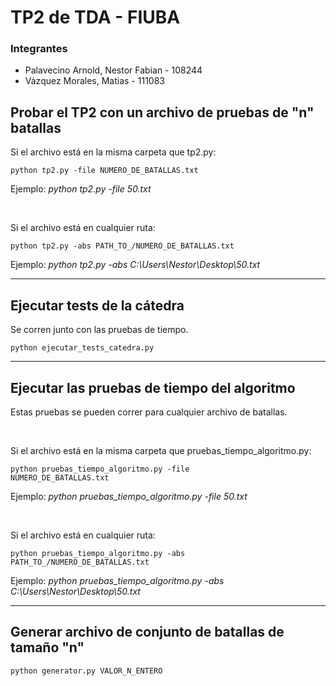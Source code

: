 # TP2 de TDA - FIUBA


### Integrantes

* Palavecino Arnold, Nestor Fabian - 108244
* Vázquez Morales, Matias - 111083


## Probar el TP2 con un archivo de pruebas de "n" batallas

Si el archivo está en la misma carpeta que tp2.py:

<code>python tp2.py -file NUMERO_DE_BATALLAS.txt</code>

Ejemplo: *python tp2.py -file 50.txt*

<br>

Si el archivo está en cualquier ruta:

<code>python tp2.py -abs PATH_TO_/NUMERO_DE_BATALLAS.txt</code>

Ejemplo: *python tp2.py -abs C:\Users\Nestor\Desktop\50.txt*

----

## Ejecutar tests de la cátedra

Se corren junto con las pruebas de tiempo. 

<code>python ejecutar_tests_catedra.py</code>

----

## Ejecutar las pruebas de tiempo del algoritmo

Estas pruebas se pueden correr para cualquier archivo de batallas. 

<br>

Si el archivo está en la misma carpeta que pruebas_tiempo_algoritmo.py:

<code>python pruebas_tiempo_algoritmo.py -file NUMERO_DE_BATALLAS.txt</code>

Ejemplo: *python pruebas_tiempo_algoritmo.py -file 50.txt*

<br>

Si el archivo está en cualquier ruta:

<code>python pruebas_tiempo_algoritmo.py -abs PATH_TO_/NUMERO_DE_BATALLAS.txt</code>

Ejemplo: *python pruebas_tiempo_algoritmo.py -abs C:\Users\Nestor\Desktop\50.txt*

----

## Generar archivo de conjunto de batallas de tamaño "n"

<code>python generator.py VALOR_N_ENTERO</code>